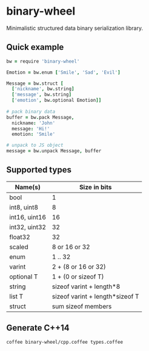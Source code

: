 # binary-wheel
Minimalistic structured data binary serialization library.

## Quick example

```coffee
bw = require 'binary-wheel'

Emotion = bw.enum ['Smile', 'Sad', 'Evil']

Message = bw.struct [
  ['nickname', bw.string]
  ['message', bw.string]
  ['emotion', bw.optional Emotion]]
  
# pack binary data
buffer = bw.pack Message,
  nickname: 'John'
  message: 'Hi!'
  emotion: 'Smile'

# unpack to JS object
message = bw.unpack Message, buffer
```

## Supported types

Name(s)         | Size in bits
---             | ---
bool            | 1
int8, uint8     | 8
int16, uint16   | 16
int32, uint32   | 32
float32         | 32
scaled          | 8 or 16 or 32
enum            | 1 .. 32
varint          | 2 + (8 or 16 or 32)
optional T      | 1 + (0 or sizeof T)
string          | sizeof varint + length*8
list T          | sizeof varint + length*sizeof T
struct          | sum sizeof members

## Generate C++14

`coffee binary-wheel/cpp.coffee types.coffee`
